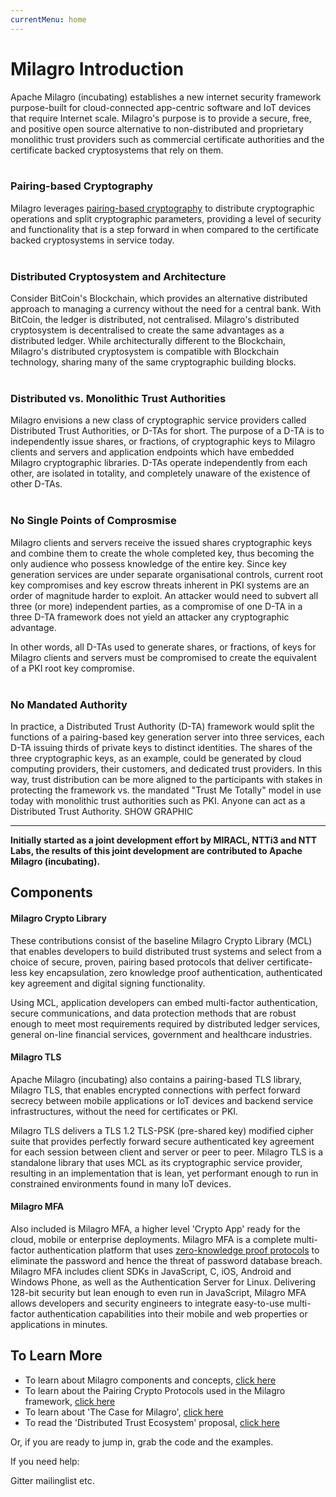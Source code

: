 ```yaml
---
currentMenu: home
---
```


# Milagro Introduction

Apache Milagro (incubating) establishes a new internet security framework purpose-built for cloud-connected app-centric software and IoT devices that require Internet scale. Milagro's purpose is to provide a secure, free, and positive open source alternative to non-distributed and proprietary monolithic trust providers such as commercial certificate authorities and the certificate backed cryptosystems that rely on them.
<br></br>
### Pairing-based Cryptography
Milagro leverages [pairing-based cryptography](https://en.wikipedia.org/wiki/Pairing-based_cryptography) to distribute cryptographic operations and split cryptographic parameters, providing a level of security and functionality that is a step forward in when compared to the certificate backed cryptosystems in service today.
<br></br>
### Distributed Cryptosystem and Architecture
Consider BitCoin's Blockchain, which provides an alternative distributed approach to managing a currency without the need for a central bank. With BitCoin, the ledger is distributed, not centralised. Milagro's distributed cryptosystem is decentralised to create the same advantages as a distributed ledger. While architecturally different to the Blockchain, Milagro's distributed cryptosystem is compatible with Blockchain technology, sharing many of the same cryptographic building blocks.
<br></br>
### Distributed vs. Monolithic Trust Authorities
Milagro envisions a new class of cryptographic service providers called Distributed Trust Authorities, or D-TAs for short. The purpose of a D-TA is to independently issue shares, or fractions, of cryptographic keys to Milagro clients and servers and application endpoints which have embedded Milagro cryptographic libraries. D-TAs operate independently from each other, are isolated in totality, and completely unaware of the existence of other D-TAs.
<br></br>
### No Single Points of Comprosmise
Milagro clients and servers receive the issued shares cryptographic keys and combine them to create the whole completed key, thus becoming the only audience who possess knowledge of the entire key. Since key generation services are under separate organisational controls, current root key compromises and key escrow threats inherent in PKI systems are an order of magnitude harder to exploit.  An attacker would need to subvert all three (or more) independent parties, as a compromise of one D-TA in a three D-TA framework does not yield an attacker any cryptographic advantage.

In other words, all D-TAs used to generate shares, or fractions, of keys for Milagro clients and servers must be compromised to create the equivalent of a PKI root key compromise.
<br></br>
### No Mandated Authority
In practice, a Distributed Trust Authority (D-TA) framework would split the functions of a pairing-based key generation server into three services, each D-TA issuing thirds of private keys to distinct identities. The shares of the three cryptographic keys, as an example, could be generated by cloud computing providers, their customers, and dedicated trust providers. In this way, trust distribution can be more aligned to the participants with stakes in protecting the framework vs. the mandated "Trust Me Totally" model in use today with monolithic trust authorities such as PKI. Anyone can act as a Distributed Trust Authority.
SHOW GRAPHIC
______________________

__Initially started as a joint development effort by MIRACL, NTTi3 and NTT Labs, the results of this joint development are contributed to Apache Milagro (incubating).__

## Components
#### Milagro Crypto Library
These contributions consist of the baseline Milagro Crypto Library (MCL) that enables developers to build distributed trust systems and select from a choice of secure, proven, pairing based protocols that deliver certificate-less key encapsulation, zero knowledge proof authentication, authenticated key agreement and digital signing functionality.

Using MCL, application developers can embed multi-factor authentication, secure communications, and data protection methods that are robust enough to meet most requirements required by distributed ledger services, general on-line financial services, government and healthcare industries.

#### Milagro TLS
Apache Milagro (incubating) also contains a pairing-based TLS library, Milagro TLS, that enables encrypted connections with perfect forward secrecy between mobile applications or IoT devices and backend service infrastructures, without the need for certificates or PKI.

Milagro TLS delivers a TLS 1.2 TLS-PSK (pre-shared key) modified cipher suite that provides perfectly forward secure authenticated key agreement for each session between client and server or peer to peer. Milagro TLS is a standalone library that uses MCL as its cryptographic service provider, resulting in an implementation that is lean, yet performant enough to run in constrained environments found in many IoT devices.

#### Milagro MFA
Also included is Milagro MFA, a higher level 'Crypto App' ready for the cloud, mobile or enterprise deployments. Milagro MFA is a complete multi-factor authentication platform that uses [zero-knowledge proof protocols](https://en.wikipedia.org/wiki/Zero-knowledge_proof) to eliminate the password and hence the threat of password database breach. Milagro MFA includes client SDKs in JavaScript, C, iOS, Android and Windows Phone, as well as the Authentication Server for Linux. Delivering 128-bit security but lean enough to even run in JavaScript, Milagro MFA allows developers and security engineers to integrate easy-to-use multi-factor authentication capabilities into their mobile and web properties or applications in minutes.

## To Learn More

* To learn about Milagro components and concepts, [click here](milagro-concepts.html)
* To learn about the Pairing Crypto Protocols used in the Milagro framework, [click here](pairing-crypto-protocols.html)
* To learn about 'The Case for Milagro', [click here](milagro-a-case-for-something-new-part-1.html)
* To read the 'Distributed Trust Ecosystem' proposal, [click here](distributed-trust.html)

Or, if you are ready to jump in, grab the code and the examples.

If you need help:

Gitter
mailinglist
etc.
